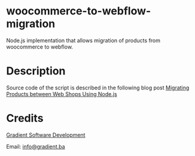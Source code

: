 # woocommerce-to-webflow-migration
Node.js implementation that allows migration of products from woocommerce to webflow.

# Description

Source code of the script is described in the following blog post [Migrating Products between Web Shops Using Node.js](https://blog.gradient.ba/migrating-products-between-web-shops-using-nodejs)

# Credits

[Gradient Software Development](https://gradient.ba)

Email: info@gradient.ba
